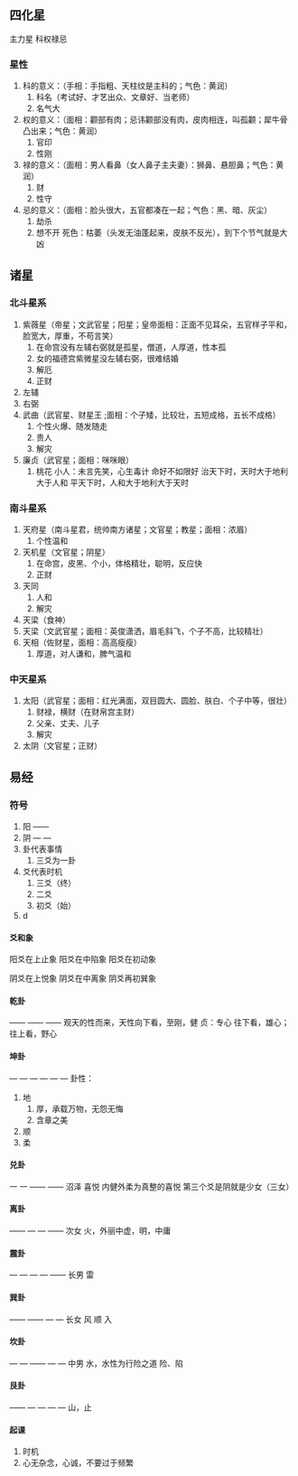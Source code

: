 ## 四化星
主力星
科权禄忌
### 星性
1. 科的意义：（手相：手指粗、天柱纹是主科的；气色：黄润）
	1. 科名（考试好、才艺出众、文章好、当老师）
	2. 名气大
2. 权的意义：（面相：颧部有肉；忌讳颧部没有肉，皮肉相连，叫孤颧；犀牛骨凸出来；气色：黄润）
	1. 官印
	2. 性刚
3. 禄的意义：（面相：男人看鼻（女人鼻子主夫妻）：狮鼻、悬胆鼻；气色：黄润）
	1. 财
	2. 性守
4. 忌的意义：（面相：脸头很大，五官都凑在一起；气色：黑、暗、灰尘）
	1. 劫杀
	2. 想不开
死色：枯萎（头发无油蓬起来，皮肤不反光），到下个节气就是大凶 
## 诸星


### 北斗星系
1. 紫薇星（帝星；文武官星；阳星；皇帝面相：正面不见耳朵，五官样子平和，脸宽大，厚重，不苟言笑）
	1. 在命宫没有左辅右弼就是孤星，僧道，人厚道，性本孤
	2. 女的福德宫紫微星没左辅右弼，很难结婚
	3. 解厄
	4. 正财
2. 左辅
3. 右弼
4. 武曲（武官星、财星王 ;面相：个子矮，比较壮，五短成格，五长不成格）
	1. 个性火爆、随发随走
	2. 贵人
	3. 解灾
5. 廉贞（武官星；面相：咪咪眼）
	1. 桃花
小人：未言先笑，心生毒计 
命好不如限好
治天下时，天时大于地利大于人和
平天下时，人和大于地利大于天时
### 南斗星系
1. 天府星（南斗星君，统帅南方诸星；文官星；教星；面相：浓眉）
	1. 个性温和
2. 天机星（文官星；阴星）
	1. 在命宫，皮黑、个小，体格精壮，聪明，反应快
	2. 正财
3. 天同
	1. 人和
	2. 解灾
4. 天梁（食神）
5. 天梁（文武官星；面相：英俊潇洒，眉毛斜飞，个子不高，比较精壮）
6. 天相（佐财星，面相：高高瘦瘦）
	1. 厚道，对人谦和，脾气温和
### 中天星系
1. 太阳（武官星；面相：红光满面，双目圆大、圆脸、肤白、个子中等，很壮）
	1. 财禄，横财（在财帛宫主财）
	2. 父亲、丈夫、儿子
	3. 解灾
2. 太阴（文官星；正财）
## 易经
### 符号
1. 阳  ——
2. 阴 — —
3. 卦代表事情
	1. 三爻为一卦
4. 爻代表时机
	1. 三爻（终）
	2. 二爻
	3. 初爻（始）
5. d 
#### 爻和象
阳爻在上止象
阳爻在中陷象
阳爻在初动象

阴爻在上悦象
阴爻在中离象
阴爻再初巽象
#### 乾卦
——
——
——
观天的性而来，天性向下看，至刚，健
贞：专心
往下看，雄心；往上看，野心
#### 坤卦
 — —
 — —
 — —
卦性：
1. 地
	1. 厚，承载万物，无怨无悔
	2. 含章之美
2. 顺
3. 柔
#### 兑卦
一 一
——
——
沼泽
喜悦 内健外柔为真整的喜悦
第三个爻是阴就是少女（三女）

#### 离卦
——
— —
——
次女
火，外丽中虚，明，中庸

#### 震卦
— —
— —
——
长男
雷

#### 巽卦
——
——
— —
长女
风
顺
入

#### 坎卦
— —
——
— —
中男
水，水性为行险之道 
险、陷
 
#### 艮卦
——
— —
— —
山，止

#### 起课
1. 时机
2. 心无杂念，心诚，不要过于频繁


